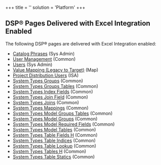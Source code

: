+++
title = ''
solution = 'Platform'
+++

## DSP® Pages Delivered with Excel Integration Enabled

The following DSP® pages are delivered with Excel Integration enabled:

  - [Catalog Phrases](../Page_Desc/Catalog_Phrases.htm) (Sys Admin)
  - [User Management](../../Common/Page_Desc/User_Management_H.htm)
    (Common)
  - [Users](../Page_Desc/Users_H.htm) (Sys Admin)
  - [Value Mapping (Legacy to
    Target)](../../../Migration/Map/Page_Desc/Value_Mapping_Legacy_to_Target_H.htm)
    (Map)
  - [Project Distribution
    Users](../../../Data_Quality/ISA/Page_Desc/Project_Distribution_Users.htm)
    (ISA)
  - [System Types
    Groups](../../Common/Page_Desc/System_Types_Groups.htm) (Common)
  - [System Types Groups
    Tables](../../Common/Page_Desc/System_Types_Group_Tables.htm)
    (Common)
  - [System Types Index
    Fields](../../Common/Page_Desc/System_Types_Index_Fields.htm)
    (Common)
  - [System Types Join
    Field](../../Common/Page_Desc/System_Types_Join_Field.htm) (Common)
  - [System Types Joins](../../Common/Page_Desc/System_Types_Joins.htm)
    (Common)
  - [System Types
    Mappings](../../Common/Page_Desc/System_Types_Mappings.htm) (Common)
  - [System Types Model Groups
    Tables](../../Common/Page_Desc/System_Types_Model_Group_Tables.htm)
    (Common)
  - [System Types Model
    Groups](../../Common/Page_Desc/System_Types_Model_Groups.htm)
    (Common)
  - [System Types Model Required
    Fields](../../Common/Page_Desc/System_Types_Model_Required_Fields.htm)
    (Common)
  - [System Types Model
    Tables](../../Common/Page_Desc/System_Types_Model_Tables.htm)
    (Common)
  - [System Types Table Fields
    H](../../Common/Page_Desc/System_Types_Table_Fields_H.htm) (Common)
  - [System Types Table
    Indices](../../Common/Page_Desc/System_Types_Table_Indices.htm)
    (Common)
  - [System Types Table
    Lookup](../../Common/Page_Desc/System_Types_Table_Lookup.htm)
    (Common)
  - [System Types Tables
    H](../../Common/Page_Desc/System_Types_Tables_H.htm) (Common)
  - [System Types Table
    Statics](../../Common/Page_Desc/System_Types_Table_Statics.htm)
    (Common)
